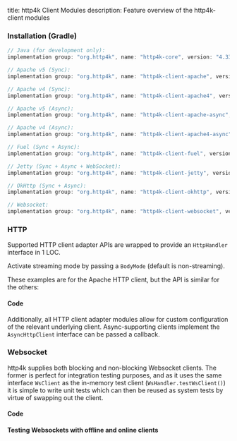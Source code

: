 title: http4k Client Modules
description: Feature overview of the http4k-client modules

### Installation (Gradle)

```groovy
// Java (for development only):
implementation group: "org.http4k", name: "http4k-core", version: "4.33.3.0"

// Apache v5 (Sync): 
implementation group: "org.http4k", name: "http4k-client-apache", version: "4.33.3.0"

// Apache v4 (Sync): 
implementation group: "org.http4k", name: "http4k-client-apache4", version: "4.33.3.0"

// Apache v5 (Async): 
implementation group: "org.http4k", name: "http4k-client-apache-async", version: "4.33.3.0"

// Apache v4 (Async): 
implementation group: "org.http4k", name: "http4k-client-apache4-async", version: "4.33.3.0"

// Fuel (Sync + Async): 
implementation group: "org.http4k", name: "http4k-client-fuel", version: "4.33.3.0"

// Jetty (Sync + Async + WebSocket): 
implementation group: "org.http4k", name: "http4k-client-jetty", version: "4.33.3.0"

// OkHttp (Sync + Async): 
implementation group: "org.http4k", name: "http4k-client-okhttp", version: "4.33.3.0"

// Websocket: 
implementation group: "org.http4k", name: "http4k-client-websocket", version: "4.33.3.0"
```

### HTTP
Supported HTTP client adapter APIs are wrapped to provide an `HttpHandler` interface in 1 LOC.

Activate streaming mode by passing a `BodyMode` (default is non-streaming).

These examples are for the Apache HTTP client, but the API is similar for the others:

#### Code [<img class="octocat"/>](https://github.com/http4k/http4k/blob/master/src/docs/guide/reference/clients/example_http.kt)

<script src="https://gist-it.appspot.com/https://github.com/http4k/http4k/blob/master/src/docs/guide/reference/clients/example_http.kt"></script>

Additionally, all HTTP client adapter modules allow for custom configuration of the relevant underlying client. Async-supporting clients implement the `AsyncHttpClient` interface can be passed a callback.

### Websocket
http4k supplies both blocking and non-blocking Websocket clients. The former is perfect for integration testing purposes, and as it uses the same interface `WsClient` as the in-memory test client (`WsHandler.testWsClient()`) it is simple to write unit tests which can then be reused as system tests by virtue of swapping out the client.

#### Code [<img class="octocat"/>](https://github.com/http4k/http4k/blob/master/src/docs/guide/reference/clients/example_websocket.kt)

<script src="https://gist-it.appspot.com/https://github.com/http4k/http4k/blob/master/src/docs/guide/reference/clients/example_websocket.kt"></script>

#### Testing Websockets with offline and online clients [<img class="octocat"/>](https://github.com/http4k/http4k/blob/master/src/docs/guide/reference/clients/TestingWebsockets.kt)

<script src="https://gist-it.appspot.com/https://github.com/http4k/http4k/blob/master/src/docs/guide/reference/clients/TestingWebsockets.kt"></script>

